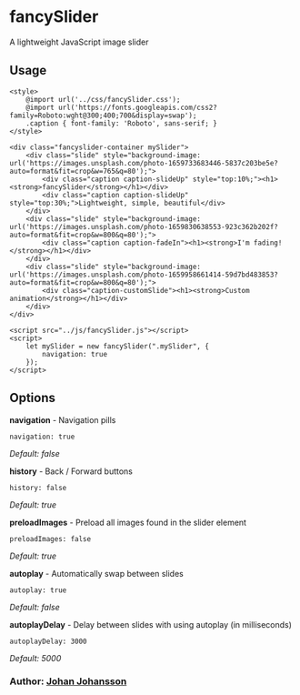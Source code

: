 # fancySlider

A lightweight JavaScript image slider

## Usage

	<style>
		@import url('../css/fancySlider.css');
		@import url('https://fonts.googleapis.com/css2?family=Roboto:wght@300;400;700&display=swap');
		.caption { font-family: 'Roboto', sans-serif; }
	</style>

	<div class="fancyslider-container mySlider">
		<div class="slide" style="background-image: url('https://images.unsplash.com/photo-1659733683446-5837c203be5e?auto=format&fit=crop&w=765&q=80');">
			<div class="caption caption-slideUp" style="top:10%;"><h1><strong>fancySlider</strong></h1></div>
			<div class="caption caption-slideUp" style="top:30%;">Lightweight, simple, beautiful</div>
		</div>
		<div class="slide" style="background-image: url('https://images.unsplash.com/photo-1659830638553-923c362b202f?auto=format&fit=crop&w=800&q=80');">
			<div class="caption caption-fadeIn"><h1><strong>I'm fading!</strong></h1></div>
		</div>
		<div class="slide" style="background-image: url('https://images.unsplash.com/photo-1659958661414-59d7bd483853?auto=format&fit=crop&w=800&q=80');">
			<div class="caption-customSlide"><h1><strong>Custom animation</strong></h1></div>
		</div>
	</div>

	<script src="../js/fancySlider.js"></script>
	<script>
		let mySlider = new fancySlider(".mySlider", {
			navigation: true
		});
	</script>

## Options

**navigation** - Navigation pills

    navigation: true

*Default: false*

**history** - Back / Forward buttons

    history: false

*Default: true*

**preloadImages** - Preload all images found in the slider element

    preloadImages: false

*Default: true*

**autoplay** - Automatically swap between slides

    autoplay: true

*Default: false*

**autoplayDelay** - Delay between slides with using autoplay (in milliseconds)

    autoplayDelay: 3000

*Default: 5000*

### Author: [Johan Johansson](https://github.com/myspace-nu)
